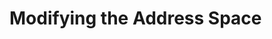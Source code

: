 <!--
    Copyright 2024, Colias Group, LLC

    SPDX-License-Identifier: CC-BY-SA-4.0
-->

# Modifying the Address Space
